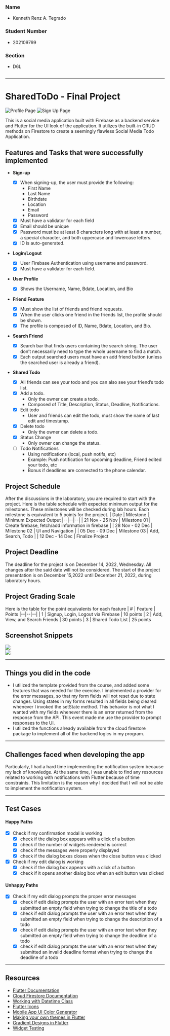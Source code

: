 ### Name

-   Kenneth Renz A. Tegrado

### Student Number

-   202109799

### Section

-   D6L

## <!-- PROJECT SPECS -->

---

# SharedToDo - Final Project

![Profile Page](./screenshots/profile_page.jpg)
![Sign Up Page](./screenshots/sign-in_page.jpg)

This is a social media application built with Firebase as a backend service and Flutter for the UI look of the application. It utilizes the built-in CRUD methods on Firestore to create a seemingly flawless Social Media Todo Application.

## Features and Tasks that were successfully implemented

-   **Sign-up**
    -   [x] When signing-up, the user must provide the following:
        -   First Name
        -   Last Name
        -   Birthdate
        -   Location
        -   Email
        -   Password
    -   [x] Must have a validator for each field
    -   [x] Email should be unique
    -   [x] Password must be at least 8 characters long with at least a number, a special character, and both uppercase and lowercase letters.
    -   [x] ID is auto-generated.
-   **Login/Logout**
    -   [x] User Firebase Authentication using username and password.
    -   [x] Must have a validator for each field.
-   **User Profile**
    -   [x] Shows the Username, Name, Bdate, Location, and Bio
-   **Friend Feature**

    -   [x] Must show the list of friends and friend requests.
    -   [x] When the user clicks one friend in the friends list, the profile should be shown.
    -   [x] The profile is composed of ID, Name, Bdate, Location, and Bio.

-   **Search Friend**

    -   [x] Search bar that finds users containing the search string. The user don’t necessarily need to type the whole username to find a match.
    -   [x] Each output searched users must have an add friend button (unless the searched user is already a friend).

-   **Shared Todo**
    -   [x] All friends can see your todo and you can also see your friend’s todo list.
    -   [x] Add a todo.
        -   Only the owner can create a todo.
        -   Composed of Title, Description, Status, Deadline, Notifications.
    -   [x] Edit todo
        -   User and friends can edit the todo, must show the name of last edit and timestamp.
    -   [x] Delete todo
        -   Only the owner can delete a todo.
    -   [x] Status Change
        -   Only owner can change the status.
    -   [ ] Todo Notifications
        -   Using notifications (local, push notifs, etc)
        -   Example: Push notification for upcoming deadline, Friend edited your todo, etc
        -   Bonus if deadlines are connected to the phone calendar.

## Project Schedule

After the discussions in the laboratory, you are required to start with the project. Here is the table schedule with expected minimum output for the milestones. These milestones will be checked during lab hours. Each milestone is equivalent to 5 points for the project.
| Date | Milestone | Minimum Expected Output
|--|--|--|
| 21 Nov - 25 Nov | Milestone 01 | Create firebase, fetch/add information in firebase |
| 28 Nov - 02 Dec | Milestone 02 | UI and Navigation |
| 05 Dec - 09 Dec | Milestone 03 | Add, Search, Todo |
| 12 Dec - 14 Dec | Finalize Project

## Project Deadline

The deadline for the project is on December 14, 2022, Wednesday. All changes after the said date will not be considered.
The start of the project presentation is on December 15,2022 until December 21, 2022, during laboratory hours.

## Project Grading Scale

Here is the table for the point equivalents for each feature
| # | Feature | Points
|--|--|--|
| 1 | Signup, Login, Logout via Firebase | 10 points
| 2 | Add, View, and Search Friends | 30 points
| 3 | Shared Todo List | 25 points

## Screenshot Snippets

<img src="./screenshots/profile_page.jpg"/><br/>
<img src="./screenshots/sign-in_page.jpg"/><br/>

---

## Things you did in the code

-   I utilized the template provided from the course, and added some features that was needed for the exercise. I implemented a provider for the error messages, so that my form fields will not reset due to state changes. Using states in my forms resulted in all fields being cleared whenever I invoked the setState method. This behavior is not what I wanted with my fields whenever there is an error returned from the response from the API. This event made me use the provider to prompt responses to the UI.
-   I utilized the functions already available from the cloud firestore package to implement all of the backend logics in my program.

---

## Challenges faced when developing the app

Particularly, I had a hard time implementing the notification system because my lack of knowledge. At the same time, I was unable to find any resources related to working with notifications with Flutter because of time constraints. This limitation is the reason why I decided that I will not be able to implement the notification system.

---

## Test Cases

#### Happy Paths

-   [x] Check if my confirmation modal is working
    -   [x] check if the dialog box appears with a click of a button
    -   [x] check if the number of widgets rendered is correct
    -   [x] check if the messages were properly displayed
    -   [x] check if the dialog boxes closes when the close button was clicked
-   [x] Check if my edit dialog is working
    -   [x] check if the dialog box appears with a click of a button
    -   [x] check if it opens another dialog box when an edit button was clicked

#### Unhappy Paths

-   [x] Check if my edit dialog prompts the proper error messages
    -   [x] check if edit dialog prompts the user with an error text when they submitted an empty field when trying to change the title of a todo
    -   [x] check if edit dialog prompts the user with an error text when they submitted an empty field when trying to change the description of a todo
    -   [x] check if edit dialog prompts the user with an error text when they submitted an empty field when trying to change the deadline of a todo
    -   [x] check if edit dialog prompts the user with an error text when they submitted an invalid deadline format when trying to change the deadline of a todo

---

## Resources

-   [Flutter Documentation](https://docs.flutter.dev/)
-   [Cloud Firestore Documentation](https://firebase.google.com/docs/firestore)
-   [Working with Datetime Class](https://api.dart.dev/stable/2.18.6/dart-core/DateTime-class.html)
-   [Flutter Icons](https://api.flutter.dev/flutter/material/Icons-class.html)
-   [Mobile App UI Color Generator](https://mobilepalette.colorion.co/)
-   [Making your own themes in Flutter](https://www.google.com/search?q=creating+your+own+themes+in+flutter&oq=creating+your+own+themes+in+flutter&aqs=chrome..69i57j33i10i160l3j33i22i29i30l4.6417j0j4&sourceid=chrome&ie=UTF-8)
-   [Gradient Designs in Flutter](https://www.geeksforgeeks.org/gradient-in-flutter-applications/)
-   [Widget Testing](https://docs.flutter.dev/cookbook/testing/widget/introduction)
